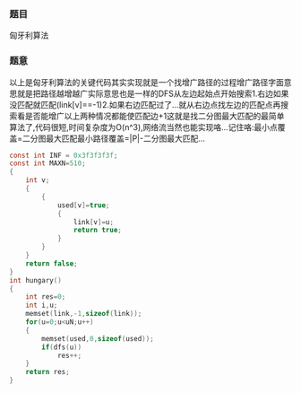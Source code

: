 ### 题目
匈牙利算法

### 题意
以上是匈牙利算法的关键代码其实实现就是一个找增广路径的过程增广路径字面意思就是把路径越增越广实际意思也是一样的DFS从左边起始点开始搜索1.右边如果没匹配就匹配(link[v]==-1)2.如果右边匹配过了...就从右边点找左边的匹配点再搜索看是否能增广以上两种情况都能使匹配边+1这就是找二分图最大匹配的最简单算法了,代码很短,时间复杂度为O(n^3),网络流当然也能实现咯...记住咯:最小点覆盖=二分图最大匹配最小路径覆盖=|P|-二分图最大匹配...

~~~ c
const int INF = 0x3f3f3f3f; 
const int MAXN=510;
{
    int v;
    {
        {
            used[v]=true;
            {
                link[v]=u;
                return true;
            }
        }
    }
    return false;
}
int hungary()
{
    int res=0;
    int i,u;
    memset(link,-1,sizeof(link));
    for(u=0;u<uN;u++)
    {
        memset(used,0,sizeof(used));
        if(dfs(u)) 
            res++;
    }
    return res;
}   
~~~
